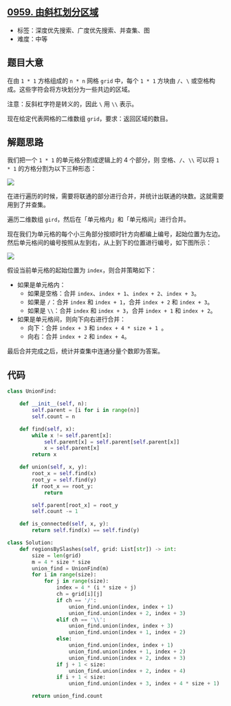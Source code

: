 ## [0959. 由斜杠划分区域](https://leetcode-cn.com/problems/regions-cut-by-slashes/)

- 标签：深度优先搜索、广度优先搜索、并查集、图
- 难度：中等

## 题目大意

在由 `1 * 1` 方格组成的 `n * n` 网格 `grid` 中，每个 `1 * 1` 方块由 `/`、`\` 或空格构成。这些字符会将方块划分为一些共边的区域。

注意：反斜杠字符是转义的，因此 `\` 用 `\\` 表示。

现在给定代表网格的二维数组 `grid`，要求：返回区域的数目。

## 解题思路

我们把一个 `1 * 1` 的单元格分割成逻辑上的 4 个部分，则 空格、`/`、`\\`  可以将 `1 * 1` 的方格分割为以下三种形态：

![](http://qcdn.itcharge.cn/images/20210827142447.png)

在进行遍历的时候，需要将联通的部分进行合并，并统计出联通的块数。这就需要用到了并查集。

遍历二维数组 `gird`，然后在「单元格内」和「单元格间」进行合并。

现在我们为单元格的每个小三角部分按顺时针方向都编上编号，起始位置为左边。然后单元格间的编号按照从左到右，从上到下的位置进行编号，如下图所示：

![](http://qcdn.itcharge.cn/images/20210827143836.png)

假设当前单元格的起始位置为 `index`，则合并策略如下：

- 如果是单元格内：
  - 如果是空格：合并 `index`、`index + 1`、`index + 2`、`index + 3`。
  - 如果是 `/`：合并 `index` 和 `index + 1`，合并 `index + 2` 和 `index + 3`。
  - 如果是 `\\`：合并 `index` 和 `index + 3`，合并 `index + 1` 和 `index + 2`。
- 如果是单元格间，则向下向右进行合并：
  - 向下：合并 `index + 3` 和 `index + 4 * size + 1 `。
  - 向右：合并 `index + 2` 和 `index + 4`。

最后合并完成之后，统计并查集中连通分量个数即为答案。

## 代码

```Python
class UnionFind:

    def __init__(self, n):
        self.parent = [i for i in range(n)]
        self.count = n

    def find(self, x):
        while x != self.parent[x]:
            self.parent[x] = self.parent[self.parent[x]]
            x = self.parent[x]
        return x

    def union(self, x, y):
        root_x = self.find(x)
        root_y = self.find(y)
        if root_x == root_y:
            return

        self.parent[root_x] = root_y
        self.count -= 1

    def is_connected(self, x, y):
        return self.find(x) == self.find(y)

class Solution:
    def regionsBySlashes(self, grid: List[str]) -> int:
        size = len(grid)
        m = 4 * size * size
        union_find = UnionFind(m)
        for i in range(size):
            for j in range(size):
                index = 4 * (i * size + j)
                ch = grid[i][j]
                if ch == '/':
                    union_find.union(index, index + 1)
                    union_find.union(index + 2, index + 3)
                elif ch == '\\':
                    union_find.union(index, index + 3)
                    union_find.union(index + 1, index + 2)
                else:
                    union_find.union(index, index + 1)
                    union_find.union(index + 1, index + 2)
                    union_find.union(index + 2, index + 3)
                if j + 1 < size:
                    union_find.union(index + 2, index + 4)
                if i + 1 < size:
                    union_find.union(index + 3, index + 4 * size + 1)

        return union_find.count
```

